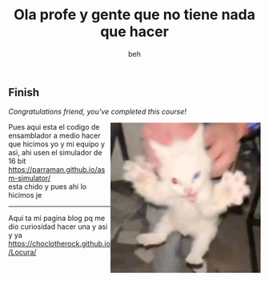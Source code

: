 <header>

<!--
  <<< Author notes: Course header >>>
  Include a 1280×640 image, course title in sentence case, and a concise description in emphasis.
  In your repository settings: enable template repository, add your 1280×640 social image, auto delete head branches.
  Add your open source license, GitHub uses MIT license.
-->

# Ola profe y gente que no tiene nada que hacer

beh

</header>

<!--
  <<< Author notes: Finish >>>
  Review what we learned, ask for feedback, provide next steps.
-->

## Finish

_Congratulations friend, you've completed this course!_

<img src=https://github.com/Choclotherock/Locura/blob/cd9da4e185746b8a8c22bd0f42da8f9c3d226a6a/gato%20loco.png alt=celebrate width=300 align=right>

Pues aqui esta el codigo de ensamblador a medio hacer que hicimos yo y mi equipo y asi, ahi usen el simulador de 16 bit 
https://parraman.github.io/asm-simulator/  
esta chido y pues ahi lo hicimos je
<footer>

<!--
  <<< Author notes: Footer >>>
  Add a link to get support, GitHub status page, code of conduct, license link.
-->

---

Aqui ta mi pagina blog pq me dio curiosidad hacer una y asi y ya 
https://choclotherock.github.io/Locura/

</footer>
